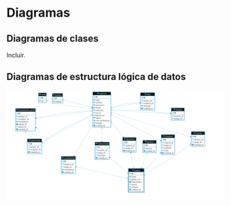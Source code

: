 # Diagramas

## Diagramas de clases

Incluir.

## Diagramas de estructura lógica de datos

![Diagrama de estructura lógica de datos](images/diagramas/diagrama-estructura-datos.png)
